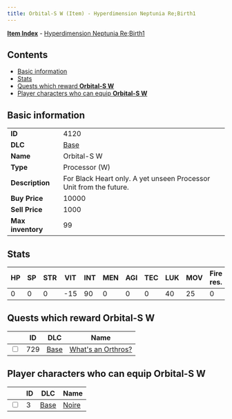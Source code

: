```yaml
---
title: Orbital-S W (Item) - Hyperdimension Neptunia Re;Birth1
---
```


[**Item Index**](/neptunia/rb1/item/index.html) - [Hyperdimension Neptunia Re;Birth1](/neptunia/rb1)

## Contents

- [Basic information](#basic-information)
- [Stats](#stats)
- [Quests which reward **Orbital-S W**](#quests-which-reward-orbital-s-w)
- [Player characters who can equip **Orbital-S W**](#player-characters-who-can-equip-orbital-s-w)
## Basic information

|   |   |
| -- | -- |
| **ID** | 4120 |
| **DLC** | [Base](/neptunia/rb1/dlc/1-base.html) |
| **Name** | Orbital-S W |
| **Type** | Processor (W) |
| **Description** | For Black Heart only. A yet unseen Processor Unit from the future. |
| **Buy Price** | 10000 |
| **Sell Price** | 1000 |
| **Max inventory** | 99 |


## Stats

| HP | SP | STR | VIT | INT | MEN | AGI | TEC | LUK | MOV | Fire res. | Ice res. | Wind res. | Lightning res. |
| -- | -- | --- | --- | --- | --- | --- | --- | --- | --- | --------- | -------- | --------- | -------------- |
| 0 | 0 | 0 | -15 | 90 | 0 | 0 | 0 | 40 | 25 | 0 | 0 | 0 | 0 |


## Quests which reward **Orbital-S W**

|    | ID | DLC | Name |
| -- | -- | --- | ---- |
| <input type="checkbox" id="rb1-quest-1-729" class="trackbox" /> | 729 | [Base](/neptunia/rb1/dlc/1-base.html) | [What's an Orthros?](/neptunia/rb1/quest/1-729-whats-an-orthros.html) |


## Player characters who can equip **Orbital-S W**

|    | ID | DLC | Name |
| -- | -- | --- | ---- |
| <input type="checkbox" id="rb1-player-1-3" class="trackbox" /> | 3 | [Base](/neptunia/rb1/dlc/1-base.html) | [Noire](/neptunia/rb1/player/1-3-noire.html) |
